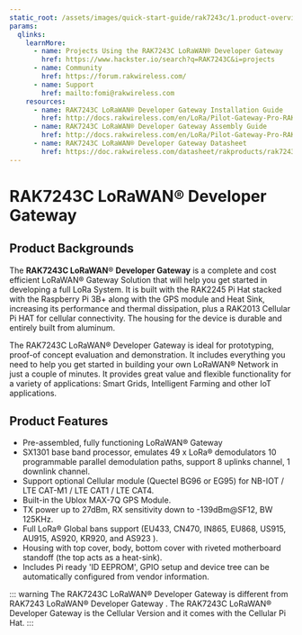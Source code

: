 ```yaml
---
static_root: /assets/images/quick-start-guide/rak7243c/1.product-overview/1.index
params:
  qlinks:
    learnMore:
      - name: Projects Using the RAK7243C LoRaWAN® Developer Gateway
        href: https://www.hackster.io/search?q=RAK7243C&i=projects
      - name: Community
        href: https://forum.rakwireless.com/
      - name: Support
        href: mailto:fomi@rakwireless.com
    resources:
      - name: RAK7243C LoRaWAN® Developer Gateway Installation Guide
        href: http://docs.rakwireless.com/en/LoRa/Pilot-Gateway-Pro-RAK7243/Application-Notes/Pilot_Gateway_Pro_RAK7243_Installation_Guide_V1.0.pdf
      - name: RAK7243C LoRaWAN® Developer Gateway Assembly Guide
        href: http://docs.rakwireless.com/en/LoRa/Pilot-Gateway-Pro-RAK7243/Application-Notes/Pilot_Gateway_Pro_RAK7243_with_LTE_Assembly_Guide.pdf
      - name: RAK7243C LoRaWAN® Developer Gateway Datasheet
        href: https://doc.rakwireless.com/datasheet/rakproducts/rak7243c-pilot-gateway-datasheet
---
```


# RAK7243C LoRaWAN® Developer Gateway

<rk-img
  :src="`${$frontmatter.static_root}/1.pnebj6mub4bpzc83ehzw.jpg`"
  width="100%"
  figure-number="1"
  caption="RAK7243C LoRaWAN® Developer Gateway"
/>

## Product Backgrounds

The **RAK7243C LoRaWAN**® **Developer Gateway** is a complete and cost efficient LoRaWAN® Gateway Solution that will help you get started in developing a full LoRa System. It is built with the RAK2245 Pi Hat stacked with the Raspberry Pi 3B+ along with the GPS module and Heat Sink, increasing its performance and thermal dissipation, plus a RAK2013 Cellular Pi HAT for cellular connectivity. The housing for the device is durable and entirely built from aluminum.

The RAK7243C LoRaWAN® Developer Gateway is ideal for prototyping, proof-of concept evaluation and demonstration. It includes everything you need to help you get started in building your own LoRaWAN® Network in just a couple of minutes. It provides great value and flexible functionality for a variety of applications: Smart Grids, Intelligent Farming and other IoT applications.

<rk-quick-links :params="$frontmatter.params.qlinks" />

<rk-btn
  src="quick-start-guide"
  label="Set up Your RAK7243C LoRaWAN® Developer Gateway"
/>

## Product Features

- Pre-assembled, fully functioning LoRaWAN® Gateway
- SX1301 base band processor, emulates 49 x LoRa® demodulators 10 programmable parallel demodulation paths, support 8 uplinks channel, 1 downlink channel.
- Support optional Cellular module (Quectel BG96 or EG95) for NB-IOT / LTE CAT-M1 / LTE CAT1 / LTE CAT4.
- Built-in the Ublox MAX-7Q GPS Module.
- TX power up to 27dBm, RX sensitivity down to -139dBm@SF12, BW 125KHz.
- Full LoRa® Global bans support (EU433, CN470, IN865, EU868, US915, AU915, AS920, KR920, and AS923 ).
- Housing with top cover, body, bottom cover with riveted motherboard standoff (the top acts as a heat-sink).
- Includes Pi ready 'ID EEPROM', GPIO setup and device tree can be automatically configured from vendor information.

::: warning
The RAK7243C LoRaWAN® Developer Gateway is different from RAK7243 LoRaWAN® Developer Gateway . The RAK7243C LoRaWAN® Developer Gateway is the Cellular Version and it comes with the Cellular Pi Hat.
:::
